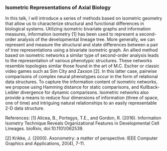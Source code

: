 ### Isometric Representations of Axial Biology

In this talk, I will introduce a series of methods based on isometric geometry that allow us to characterize structural and functional differences in biological systems. Utilizing isometric bivariate graphs and information measures, information isometry [1] has been used to represent a second-order analysis of the developmental lineage tree. More generally, we can represent and measure the structural and state differences between a pair of tree representations using a bivariate isometric graph. An allied method based on isometric networks a similar type of second-order analysis leads to the representation of various phenotypic structures. These networks resemble topologies similar those found in the art of M.C. Escher or classic video games such as Sim City and Zaxxon [2]. In this latter case, pairwise comparisons of complex neural phenotypes occur in the form of relational data structures. To capture the information content of isometric networks, we propose using Hamming distance for static comparisons, and Kullback-Leibler divergence for dynamic comparisons. Isometric networks also provide a means to reduce four dimensions of information (three of space, one of time) and intriguing natural relationships to an easily representable 2-D data structure.

References:
[1] Alicea, B., Portegys, T.E., and Gordon, R. (2016). Information Isometry Technique Reveals Organizational Features in Developmental Cell Lineages. bioRxiv, doi:10.1101/062539.

[2] Krikke, J. (2000). Axonometry: a matter of perspective. IEEE Computer Graphics and Applications, 20(4), 7-11.
